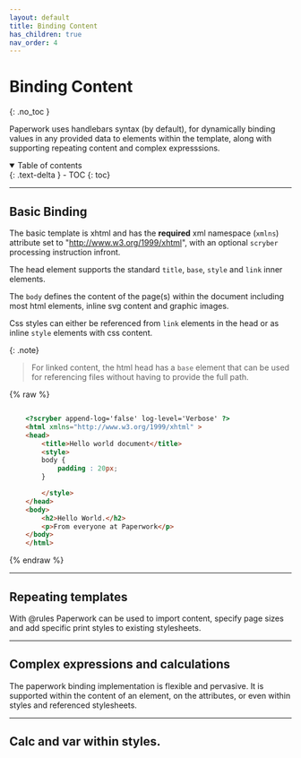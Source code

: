 ```yaml
---
layout: default
title: Binding Content
has_children: true
nav_order: 4
---
```


# Binding Content
{: .no_toc }

Paperwork uses handlebars syntax (by default), for dynamically binding values in any provided data to elements within the template, along with supporting repeating content and complex expresssions.

<details open markdown="block">
  <summary>
    Table of contents
  </summary>
  {: .text-delta }
- TOC
{: toc}
</details>

---

## Basic Binding

The basic template is xhtml and has the **required** xml namespace (`xmlns`) attribute set to "http://www.w3.org/1999/xhtml", with an optional `scryber` processing instruction infront.

The head element supports the standard `title`, `base`, `style` and `link` inner elements.

The `body` defines the content of the page(s) within the document including most html elements, inline svg content and graphic images.

Css styles can either be referenced from `link` elements in the head or as inline `style` elements with css content.

{: .note}
> For linked content, the html head has a `base` element that can be used for referencing 
> files without having to provide the full path. 

{% raw %}
```html

    <?scryber append-log='false' log-level='Verbose' ?>
    <html xmlns="http://www.w3.org/1999/xhtml" >
    <head>
        <title>Hello world document</title>
        <style>
        body {
            padding : 20px;
        }

        </style>
    </head>
    <body>
        <h2>Hello World.</h2>
        <p>From everyone at Paperwork</p>
    </body>
    </html>

```
{% endraw %}

---

## Repeating templates

With @rules Paperwork can be used to import content, specify page sizes and add specific print styles to existing stylesheets.

---

## Complex expressions and calculations

The paperwork binding implementation is flexible and pervasive. It is supported within the content of an element, on the attributes, or even within styles and referenced stylesheets.

---

## Calc and var within styles.
